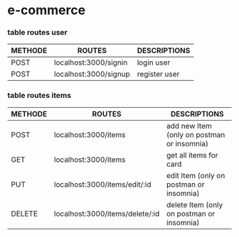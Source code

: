 # e-commerce

### table routes user
| METHODE | ROUTES | DESCRIPTIONS|
---|---|---
|POST|localhost:3000/signin| login user
|POST|localhost:3000/signup| register user

### table routes items
| METHODE | ROUTES | DESCRIPTIONS|
---|---|---
|POST|localhost:3000/items| add new Item (only on postman or insomnia)
|GET|localhost:3000/items| get all items for card
|PUT|localhost:3000/items/edit/:id| edit Item (only on postman or insomnia)
|DELETE|localhost:3000/items/delete/:id|delete Item (only on postman or insomnia)